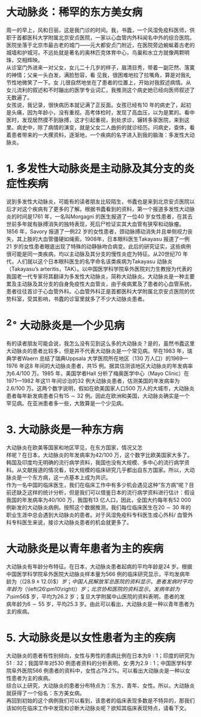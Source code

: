 # 大动脉炎：稀罕的东方美女病  
周一的早上，风和日丽，这是我门诊的时间。我，书蠹，一个风湿免疫科医师，供职于首都医科大学附属北京安贞医院，一家以心血管内外科闻名中外的综合医院。医院坐落于北京市最古老的城门——元大都安贞门附近，在医院旁边蜿蜒着古老的城墙和护城河，不远处就是著名的奥林匹克体育中心，鸟巢和水立方就像两颗明珠，交相辉映。  
从诊室门外进来一对父女，女儿二十几岁的样子，眉清目秀，带着一副茫然、落寞的神情；父亲一头白发，满脸愁容，看 见我，很困难地拉了拉嘴角，算是对我礼节性地微笑了一下。女 儿很自然地坐在了患者的位置上，开始对我叙述病情。从女儿流利的叙述和不时蹦出的医学专业词汇，我推测这个病史她已经向医师叙述了无数遍了。  
女孩说，我记录，很快病历本就记满了正反面。女孩已经有10 年的病史了，起初是头痛，因为年龄小，没有重视。高考体检时，发现了高血压，以为是累的。看中医时，发现居然摸不到脉搏，这才引起重视，到处求诊，辗转多家医院，来到这里。病史中，除了病情的演变，就是父女二人曲折的就诊经历。问病史，查体，看着患者带来的一大摞资料，逐渐地，一个疾病的名字进入到我的脑海：多发性大动脉炎。  
# 1. 多发性大动脉炎是主动脉及其分支的炎症性疾病  
说到多发性大动脉炎，可能有的读者朋友比较陌生，书蠹也是来到北京安贞医院以后才对这个疾病有了更多的了解。根据书蠹看到的资料，第一个报道多发性大动脉炎的时间是1761 年，一名叫Morgagni 的医生报道了一位40 岁女性患者，在其去世前多年就有脉搏消失的独特表现，死后尸检证实其大血管有狭窄和动脉瘤。1856 年，Savory 报道了一例22 岁的女性患者，颈动脉搏动消失并且单侧视力丧失，其上肢的大血管僵硬如绳索。1908年，日本眼科医生Takayasu 报道了一例21 岁的女性患者眼底出现了特殊的动静脉吻合病变。此后的研究证实，这些病例很可能是同一类疾病，均以主动脉及其分支的慢性炎症为特征。从20世纪70 年代，人们就以这个日本眼科医生的名字命名该类疾病为Takayasu 动脉炎（Takayasu’s arteritis，TAK）。以中国医学科学院阜外医院刘力生教授为代表的我国老一代专家将其翻译为多发性大动脉炎，简称大动脉炎。大动脉炎是一种主要累及主动脉及其分支的自身免疫性大血管炎，由于疾病累及了患者的心血管系统，患者往往首诊于心血管外科。心血管外科正是首都医科大学附属北京安贞医院的优势科室，受其影响，书蠹的诊室里就多了不少大动脉炎患者。  
# $^{2\circ}$ 大动脉炎是一个少见病  
有的读者朋友可能会说，我怎么没有见到这么多的大动脉炎？是的，虽然书蠹这里大动脉炎的患者比较多，但是并不代表大动脉炎是一个常见病。早在1983 年，瑞典学者Waern 总结了瑞典Uppsala 大学医院所在地区（130 万人口）的1969—1976 年这8 年间的大动脉炎患者，共15 例。据其估测该地区大动脉炎的年发病率为6.4/100 万。1985 年，美国学者Hall 分析了梅奥医学中心（Mayo Clinic）在1971—1982 年这11 年间诊治的32 例大动脉炎患者，估测美国的年发病率为2.6/100 万。这两个数字说明，假如在欧美国家人口500 万人的大城市，大动脉炎患者每年新发病患者只有$15\sim32$ 例。因此在欧洲和美国，大动脉炎确实是一个罕见病。在亚洲患者多一些，大致算是一个少见病。  
# 3. 大动脉炎是一种东方病  
大动脉炎在欧美等国家和地区罕见，在东方国家，情况又怎  
样呢？在日本，大动脉炎的年发病率为42/100 万，这个数字比欧美国家大多了。韩国及印度均无明确的流行病学资料，我国也没有大规模、多中心的流行病学资料。从文献报道的情况看，较大规模的临床研究几乎都出自东方国家。所以，大动脉炎是一个东方病，这一点基本上成为共识。  
作为一名中国的临床医生，我们在临床工作中有多少机会遇见这种“东方病”呢？目前还缺乏这样的统计分析，但是我们可以借鉴日本的流行病学资料进行估计：假设我国的年发病率为40/100 万，我国有13 亿人口，因此，全国大约每年有52 000 例新发的大动脉炎病例。按照这个数据推测，我们每位临床医生在$20\sim30$ 年的职业生涯中总会遇到大动脉炎的患者。对于风湿免疫科专科医生或心外科/ 血管外科专科医生来说，接诊大动脉炎患者的机会就更多了。  
#  大动脉炎是以青年患者为主的疾病  
大动脉炎有年龄分布特征。在日本，大动脉炎患者起病的平均年龄是24 岁。根据中国医学科学院阜外医院大动脉炎样本量为566 例的临床研究显示，平均发病年龄为（$(28.9\pm12.0)\$）岁；中国人民解放军总医院的资料显示，患者发病时平均年龄为（$\left(26\pm10\right)$）岁；北京协和医院的资料显示，发病年龄为$7\sim56$ 岁，平均为26.2 岁；复旦大学附属中山医院的资料表明，患者的发  
病年龄为$6\sim55$ 岁，平均25.3 岁。由此可以看出，大动脉炎是一种以青年患者为主的疾病。  
# 5. 大动脉炎是以女性患者为主的疾病  
大动脉炎的患者有性别倾向，女性与男性的患病比例在日本为$9:1$；印度的研究为$51:32$；我国早年对530 例患者资料的分析表明，女∶男为$2.9:1$；中国医学科学院阜外医院566 例患者的资料中，女性占$79.2\%$。可以看出大动脉炎是一种以女性患者为主的疾病。  
综合以上研究，大动脉炎的患者分布特点为：东方、青年、女性。所以，大动脉炎就获得了一个俗名：东方美女病。  
再回到初始的这个病例我们可以看到，该患者的临床表现多数是不特异的，那我们该如何在临床工作中发现和诊断大动脉炎呢？欲知其临床表现特点，请看下文。  
